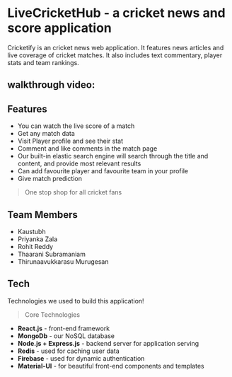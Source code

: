 # LiveCricketHub - a cricket news and score application

Cricketify is an cricket news web application. It features news articles and live coverage of cricket matches. It also includes text commentary, player stats and team rankings.

## walkthrough video:

## Features

- You can watch the live score of a match
- Get any match data
- Visit Player profile and see their stat
- Comment and like comments in the match page
- Our built-in elastic search engine will search through the title and content, and provide most relevant results
- Can add favourite player and favourite team in your profile
- Give match prediction

> One stop shop for all cricket fans

## Team Members

- Kaustubh
- Priyanka Zala
- Rohit Reddy
- Thaarani Subramaniam
- Thirunaavukkarasu Murugesan

## Tech

Technologies we used to build this application!

> Core Technologies

- **React.js** - front-end framework
- **MongoDb** - our NoSQL database
- **Node.js + Express.js** - backend server for application serving
- **Redis** - used for caching user data
- **Firebase** - used for dynamic authentication
- **Material-UI** - for beautiful front-end components and templates
